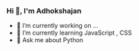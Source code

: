 ### Hi  👋, I'm Adhokshajan
- 🔭 I’m currently working on ...
- 🌱 I’m currently learning JavaScript , CSS
- 💬 Ask me about Python

  

